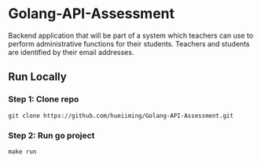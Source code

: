 <h1>Golang-API-Assessment</h1>

Backend application that will be part of a system which teachers can use to perform administrative functions for their students. Teachers and students are identified by their email addresses.

<h2>Run Locally</h2>
<h3>Step 1: Clone repo</h3>

```
git clone https://github.com/hueiiming/Golang-API-Assessment.git
```

<h3>Step 2: Run go project</h3>

```
make run
```
